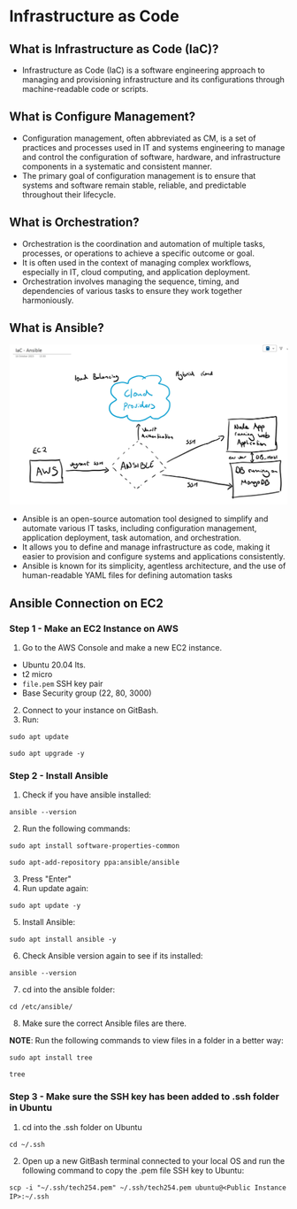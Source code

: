 # Infrastructure as Code

## What is Infrastructure as Code (IaC)?

- Infrastructure as Code (IaC) is a software engineering approach to managing and provisioning infrastructure and its configurations through machine-readable code or scripts.

## What is Configure Management?

- Configuration management, often abbreviated as CM, is a set of practices and processes used in IT and systems engineering to manage and control the configuration of software, hardware, and infrastructure components in a systematic and consistent manner.
- The primary goal of configuration management is to ensure that systems and software remain stable, reliable, and predictable throughout their lifecycle.

## What is Orchestration?

- Orchestration is the coordination and automation of multiple tasks, processes, or operations to achieve a specific outcome or goal. 
- It is often used in the context of managing complex workflows, especially in IT, cloud computing, and application deployment. 
- Orchestration involves managing the sequence, timing, and dependencies of various tasks to ensure they work together harmoniously.

## What is Ansible?

![Alt text](<Images/1. Ansible diagram.jpg>)

- Ansible is an open-source automation tool designed to simplify and automate various IT tasks, including configuration management, application deployment, task automation, and orchestration. 
- It allows you to define and manage infrastructure as code, making it easier to provision and configure systems and applications consistently. 
- Ansible is known for its simplicity, agentless architecture, and the use of human-readable YAML files for defining automation tasks

## Ansible Connection on EC2

### Step 1 - Make an EC2 Instance on AWS

1) Go to the AWS Console and make a new EC2 instance.
- Ubuntu 20.04 lts.
- t2 micro
- `file.pem` SSH key pair
- Base Security group (22, 80, 3000)
2) Connect to your instance on GitBash.
3) Run:
````
sudo apt update
````
````
sudo apt upgrade -y
````

### Step 2 - Install Ansible

1) Check if you have ansible installed:
````
ansible --version
````
2) Run the following commands:
````
sudo apt install software-properties-common
````
````
sudo apt-add-repository ppa:ansible/ansible
````
3) Press "Enter"
4) Run update again:
````
sudo apt update -y
````
5) Install Ansible:
````
sudo apt install ansible -y
````
6) Check Ansible version again to see if its installed:
````
ansible --version
````
7) cd into the ansible folder:
````
cd /etc/ansible/
````
8) Make sure the correct Ansible files are there.

**NOTE**: Run the following commands to view files in a folder in a better way:
````
sudo apt install tree
````
```` 
tree
````

### Step 3 - Make sure the SSH key has been added to .ssh folder in Ubuntu

1) cd into the .ssh folder on Ubuntu
````
cd ~/.ssh
````
2) Open up a new GitBash terminal connected to your local OS and run the following command to copy the .pem file SSH key to Ubuntu:
````
scp -i "~/.ssh/tech254.pem" ~/.ssh/tech254.pem ubuntu@<Public Instance IP>:~/.ssh
````
